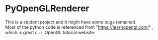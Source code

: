 # PyOpenGLRenderer

This is a student project and it might have some bugs remained.<br />
Most of the python code is referenced from "https://learnopengl.com/" , which is great c++ OpenGL tutorial website.
